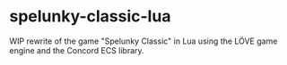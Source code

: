 # spelunky-classic-lua

WIP rewrite of the game "Spelunky Classic" in Lua using the LÖVE game engine and the Concord ECS library.
